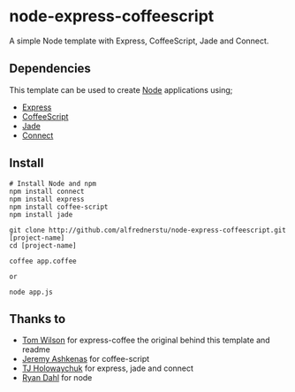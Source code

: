 # node-express-coffeescript

A simple Node template with Express, CoffeeScript, Jade and Connect.

## Dependencies
This template can be used to create [Node](http://nodejs.org) applications using;

* [Express](http://expressjs.com)
* [CoffeeScript](http://jashkenas.github.com/coffee-script)
* [Jade](http://jade-lang.com/)
* [Connect](http://senchalabs.github.com/connect/)

## Install

```
# Install Node and npm
npm install connect
npm install express
npm install coffee-script
npm install jade

git clone http://github.com/alfrednerstu/node-express-coffeescript.git [project-name]
cd [project-name]

coffee app.coffee

or

node app.js

```

## Thanks to

* [Tom Wilson](https://github.com/twilson63) for express-coffee the original behind this template and readme 
* [Jeremy Ashkenas](https://github.com/jashkenas) for coffee-script
* [TJ Holowaychuk](https://github.com/visionmedia) for express, jade and connect
* [Ryan Dahl](https://github.com/ry) for node
